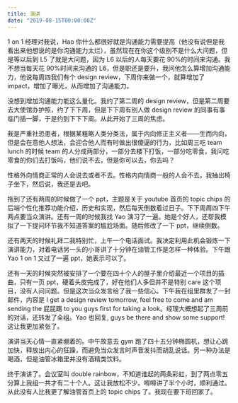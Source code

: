 ```yaml
---
title: 演讲
date: "2019-08-15T00:00:00Z"
---
```


1 on 1 经理对我说，Hao 你什么都很好就是沟通能力需要提高（他没有说但是我看出来他想说的是你沟通能力太烂），虽然现在在你这个级别不是什么大问题，但是等以后到 L5 了就是大问题，因为 L6 以后的人每天要花 90%的时间来沟通。我不想当每天花 90%时间来沟通的 L6，但是职还是要升，我问他怎么算增加沟通能力，他说每周四我们有个 design review，下周你来做一个，就算增加了 impact，增加了曝光，从而增加了沟通能力。

没想到增加沟通能力能这么量化。我约了第二周的 design review，但是第二周要去大使馆办护照，约了下下周，但是下下周有别人做 design review 的同事有事临门插一脚，于是约到下下下周。从此开始了三周的焦虑。

我是严重社恐患者，根据某粗略人类分类法，属于内向修正主义者——生而内向，但是会在意他人想法，会迎合他人而有时做出很傻逼的行为，比如周三吃 team lunch 的时候 team 的人分成两部分，一部分去楼下打饭，一部分吃零食，我问吃零食的你们去打饭吗，他们说不去，但是你可以去，你去吗？

性格外向情商正常的人会说去或者不去。性格内向情商一般的人会不去。我抽出椅子坐下，然后说，我还是去吧。

拖到了还有两周的时候做了一个 ppt，主题是关于 youtube 首页的 topic chips 的后端个性化推荐功能介绍，历史和实现，然后每天倒数着过日子。下下周周四下午两点要当众演讲。还有一周的时候我找 Yao 演习了一遍。她是个好人，还帮我模拟了一下提问环节我不知道答案的尴尬场面。随后修改了一下 ppt，继续倒数。

还有两天的时候礼拜二我特别忙，上午一个电话面试。我决定利用此机会锻炼一下演讲能力，对着电话另一头的小哥讲了十分钟在油管工作是怎样一种体验。下午跟 Yao 1 on 1 又过了一遍 ppt，她表示可以了。

还有一天的时候突然被安排了一个要在四十个人的屋子里介绍最近一个项目的插曲，只有一页 ppt，硬着头皮完成了，好在他们人多但并不是特别 care 这个项目，没有人问问题。但是这次当众发言给了我一些信心。下午我在组里群发了一封邮件，内容是 I get a design review tomorrow, feel free to come and am sending the 屁屁踢 to you guys first for taking a look。经理大概想起了三周前的对话，还转发了全组。Yao 也回复, guys be there and show some support!这让我更加紧张了。

演讲当天心情一直紧绷着的。中午故意去 gym 跑了四十五分钟椭圆机，想让心跳加快，释放出内心的狂躁，而避免当众发言时声音发抖而胡乱说话。另一种办法是喝酒，但是油管冰箱里并没有酒精类饮料。

终于演讲了。会议室叫 double rainbow，不知道谁起的两条彩虹，到了两点零五分算上我组一共才有二十个人。这让我放松不少。嘚嘚讲了半个小时，顺利通过。从此没有人比我更了解油管首页上的 topic chips 了。我现在要下班回家了。
